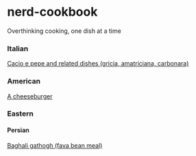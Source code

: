 # nerd-cookbook
Overthinking cooking, one dish at a time

### Italian

[Cacio e pepe and related dishes (gricia, amatriciana, carbonara)](italian/cacio_e_pepe.md)

### American

[A cheeseburger](american/burger.md)

### Eastern

#### Persian
[Baghali gathogh (fava bean meal)](eastern/baghali_gathogh.md)
